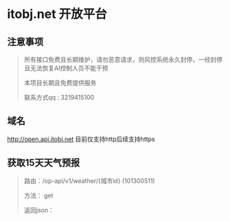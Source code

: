 # itobj.net 开放平台

## 注意事项
> 所有接口免费且长期维护，请勿恶意请求，则风控系统永久封停，一经封停且无法恢复AI控制人员不能干预
>
> 本项目长期且免费提供服务
>
> 联系方式qq : 3219415100


## 域名
http://open.api.itobj.net  目前仅支持http后续支持https

## 获取15天天气预报
>>
> 路由：/op-api/v1/weather/{城市id}  (101300511)
>
> 方法： get
>
> 返回json：
>